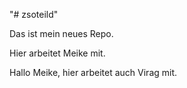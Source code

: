 "# zsoteild" 

Das ist mein neues Repo.

Hier arbeitet Meike mit.

Hallo Meike, hier arbeitet auch Virag mit. 